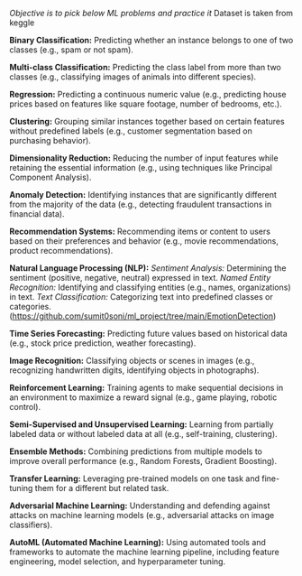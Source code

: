 *Objective is to pick below ML problems and practice it*
Dataset is taken from keggle

**Binary Classification:** Predicting whether an instance belongs to one of two classes (e.g., spam or not spam).

**Multi-class Classification:** Predicting the class label from more than two classes (e.g., classifying images of animals into different species).

**Regression:** Predicting a continuous numeric value (e.g., predicting house prices based on features like square footage, number of bedrooms, etc.).

**Clustering:** Grouping similar instances together based on certain features without predefined labels (e.g., customer segmentation based on purchasing behavior).

**Dimensionality Reduction:** Reducing the number of input features while retaining the essential information (e.g., using techniques like Principal Component Analysis).

**Anomaly Detection:** Identifying instances that are significantly different from the majority of the data (e.g., detecting fraudulent transactions in financial data).

**Recommendation Systems:** Recommending items or content to users based on their preferences and behavior (e.g., movie recommendations, product recommendations).

**Natural Language Processing (NLP):**
  _Sentiment Analysis:_ Determining the sentiment (positive, negative, neutral) expressed in text.
  _Named Entity Recognition:_ Identifying and classifying entities (e.g., names, organizations) in text.
  _Text Classification:_ Categorizing text into predefined classes or categories. (https://github.com/sumit0soni/ml_project/tree/main/EmotionDetection)

**Time Series Forecasting:** Predicting future values based on historical data (e.g., stock price prediction, weather forecasting).

**Image Recognition:** Classifying objects or scenes in images (e.g., recognizing handwritten digits, identifying objects in photographs).

**Reinforcement Learning:** Training agents to make sequential decisions in an environment to maximize a reward signal (e.g., game playing, robotic control).

**Semi-Supervised and Unsupervised Learning:** Learning from partially labeled data or without labeled data at all (e.g., self-training, clustering).

**Ensemble Methods:** Combining predictions from multiple models to improve overall performance (e.g., Random Forests, Gradient Boosting).

**Transfer Learning:** Leveraging pre-trained models on one task and fine-tuning them for a different but related task.

**Adversarial Machine Learning:** Understanding and defending against attacks on machine learning models (e.g., adversarial attacks on image classifiers).

**AutoML (Automated Machine Learning):** Using automated tools and frameworks to automate the machine learning pipeline, including feature engineering, model selection, and hyperparameter tuning.
